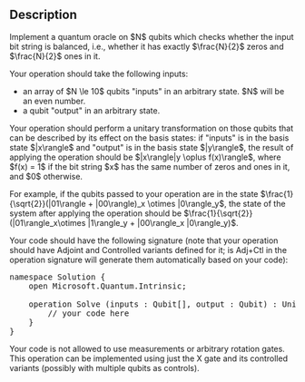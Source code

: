## Description

<div><p>Implement a quantum oracle on $N$ qubits which checks whether the input bit string is balanced, i.e., whether it has exactly $\frac{N}{2}$ zeros and $\frac{N}{2}$ ones in it. </p><p>Your operation should take the following inputs:</p><ul> <li> an array of $N \le 10$ qubits "inputs" in an arbitrary state. $N$ will be an even number. </li><li> a qubit "output" in an arbitrary state. </li></ul><p>Your operation should perform a unitary transformation on those qubits that can be described by its effect on the basis states: if "inputs" is in the basis state $|x\rangle$ and "output" is in the basis state $|y\rangle$, the result of applying the operation should be $|x\rangle|y \oplus f(x)\rangle$, where $f(x) = 1$ if the bit string $x$ has the same number of zeros and ones in it, and $0$ otherwise.</p><p>For example, if the qubits passed to your operation are in the state $\frac{1}{\sqrt{2}}(|01\rangle + |00\rangle)_x \otimes |0\rangle_y$, the state of the system after applying the operation should be $\frac{1}{\sqrt{2}}(|01\rangle_x\otimes |1\rangle_y + |00\rangle_x |0\rangle_y)$.</p><p>Your code should have the following signature (note that your operation should have Adjoint and Controlled variants defined for it; <span class="tex-font-style-tt">is Adj+Ctl</span> in the operation signature will generate them automatically based on your code):</p><pre class="verbatim">namespace Solution {<br>    open Microsoft.Quantum.Intrinsic;<br><br>    operation Solve (inputs : Qubit[], output : Qubit) : Unit is Adj+Ctl {<br>        // your code here<br>    }<br>}</pre><p>Your code is not allowed to use measurements or arbitrary rotation gates. This operation can be implemented using just the X gate and its controlled variants (possibly with multiple qubits as controls).</p></div>
